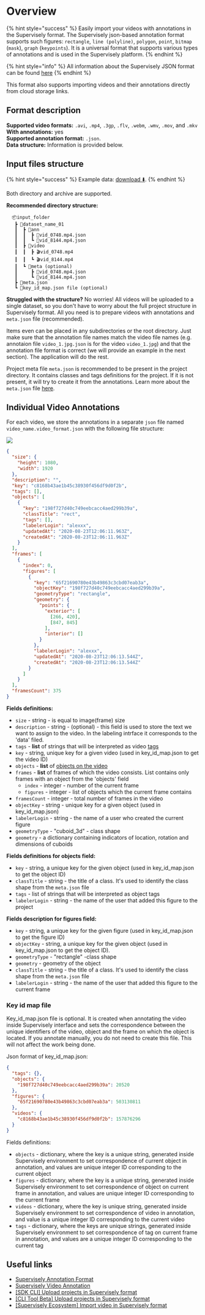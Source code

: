 # Overview

{% hint style="success" %}
Easily import your videos with annotations in the Supervisely format. The Supervisely json-based annotation format supports such figures: `rectangle`, `line (polyline)`, `polygon`, `point`, `bitmap` (`mask`), `graph` (`keypoints`). It is a universal format that supports various types of annotations and is used in the Supervisely platform.
{% endhint %}

{% hint style="info" %}
All information about the Supervisely JSON format can be found <a href="https://docs.supervisely.com/data-organization/00_ann_format_navi" target="_blank">here</a>
{% endhint %}

This format also supports importing videos and their annotations directly from cloud storage links.

## Format description

**Supported video formats:** `.avi`, `.mp4`, `.3gp`, `.flv`, `.webm`, `.wmv`, `.mov`, and `.mkv` <br>
**With annotations:** yes<br>
**Supported annotation format:** `.json`.<br>
**Data structure:** Information is provided below.

## Input files structure

{% hint style="success" %}
Example data: [download ⬇️](https://github.com/supervisely-ecosystem/import-videos-in-sly-format/files/12546490/my_videos_project.zip).
{% endhint %}

Both directory and archive are supported.

**Recommended directory structure:**

```text
  📦input_folder
   ┣ 📂dataset_name_01
   ┃  ┣ 📂ann
   ┃  ┃  ┣ 📄vid_0748.mp4.json
   ┃  ┃  ┗ 📄vid_8144.mp4.json
   ┃  ┣ 📂video
   ┃  ┃  ┣ 🎬vid_0748.mp4
   ┃  ┃  ┗ 🎬vid_8144.mp4
   ┃  ┗ 📂meta (optional)
   ┃     ┣ 📄vid_0748.mp4.json
   ┃     ┗ 📄vid_8144.mp4.json
   ┣ 📄meta.json
   ┗ 📄key_id_map.json file (optional)
```

**Struggled with the structure?** No worries!
All videos will be uploaded to a single dataset, so you don't have to worry about the full project structure in Supervisely format. All you need is to prepare videos with annotations and `meta.json` file (recommended).

Items even can be placed in any subdirectories or the root directory. Just make sure that the annotation file names match the video file names (e.g. annotaion file `video_1.jpg.json` is for the video `video_1.jpg`) and that the annotation file format is correct (we will provide an example in the next section). The application will do the rest.

Project meta file `meta.json` is recommended to be present in the project directory. It contains classes and tags definitions for the project. If it is not present, it will try to create it from the annotations. Learn more about the `meta.json` file <a href="https://docs.supervisely.com/customization-and-integration/00_ann_format_navi/02_project_classes_and_tags" target="_blank">here</a>.

## Individual Video Annotations

For each video, we store the annotations in a separate `json` file named `video_name.video_format.json` with the following file structure:

![](videos/video_example1.jpg)

```json
{
  "size": {
    "height": 1080,
    "width": 1920
  },
  "description": "",
  "key": "c8168b43ae1b45c38930f456df9d0f2b",
  "tags": [],
  "objects": [
    {
      "key": "198f727d40c749eebcacc4aed299b39a",
      "classTitle": "rect",
      "tags": [],
      "labelerLogin": "alexxx",
      "updatedAt": "2020-08-23T12:06:11.963Z",
      "createdAt": "2020-08-23T12:06:11.963Z"
    }
  ],
  "frames": [
    {
      "index": 0,
      "figures": [
        {
          "key": "65f21690780e43b49863c3cbd07eab3a",
          "objectKey": "198f727d40c749eebcacc4aed299b39a",
          "geometryType": "rectangle",
          "geometry": {
            "points": {
              "exterior": [
                [266, 420],
                [847, 845]
              ],
              "interior": []
            }
          },
          "labelerLogin": "alexxx",
          "updatedAt": "2020-08-23T12:06:13.544Z",
          "createdAt": "2020-08-23T12:06:13.544Z"
        }
      ]
    }
  ],
  "framesCount": 375
}
```

**Fields definitions:**

- `size` - string - is equal to image(frame) size
- `description` - string - (optional) - this field is used to store the text we want to assign to the video. In the labeling intrface it corresponds to the 'data' filed.
- `tags` - **list** of strings that will be interpreted as video <a href="https://docs.supervisely.com/customization-and-integration/00_ann_format_navi/03_supervisely_format_tags" target="_blank">tags</a>
- `key` - string, unique key for a given video (used in key_id_map.json to get the video ID)
- `objects` - **list** of <a href="https://docs.supervisely.com/customization-and-integration/00_ann_format_navi/04_supervisely_format_objects" target="_blank">objects on the video</a>
- `frames` - **list** of frames of which the video consists. List contains only frames with an object from the 'objects' field
  - `index` - integer - number of the current frame
  - `figures` - integer - list of objects which the current frame contains
- `framesCount` - integer - total number of frames in the video
- `objectKey` - string - unique key for a given object (used in key_id_map.json)
- `labelerLogin` - string - the name of a user who created the current figure
- `geometryType` - "cuboid_3d" - class shape
- `geometry` - a dictionary containing indicators of location, rotation and dimensions of cuboids

**Fields definitions for objects field:**

- `key` - string, a unique key for the given object (used in key_id_map.json to get the object ID)
- `classTitle` - string - the title of a class. It's used to identify the class shape from the `meta.json` file
- `tags` - list of strings that will be interpreted as object tags
- `labelerLogin` - string - the name of the user that added this figure to the project

**Fields description for figures field:**

- `key` - string, a unique key for the given figure (used in key_id_map.json to get the figure ID)
- `objectKey` - string, a unique key for the given object (used in key_id_map.json to get the object ID).
- `geometryType` - "rectangle" -class shape
- `geometry` - geometry of the object
- `classTitle` - string - the title of a class. It's used to identify the class shape from the `meta.json` file
- `labelerLogin` - string - the name of the user that added this figure to the current frame

### Key id map file

Key_id_map.json file is optional. It is created when annotating the video inside Supervisely interface and sets the correspondence between the unique identifiers of the video, object and the frame on which the object is located. If you annotate manually, you do not need to create this file. This will not affect the work being done.

Json format of key_id_map.json:

```json
{
  "tags": {},
  "objects": {
    "198f727d40c749eebcacc4aed299b39a": 20520
  },
  "figures": {
    "65f21690780e43b49863c3cbd07eab3a": 503130811
  },
  "videos": {
    "c8168b43ae1b45c38930f456df9d0f2b": 157876296
  }
}
```

Fields definitions:

- `objects` - dictionary, where the key is a unique string, generated inside Supervisely environment to set correspondence of current object in annotation, and values are unique integer ID corresponding to the current object
- `figures` - dictionary, where the key is a unique string, generated inside Supervisely environment to set correspondence of object on current frame in annotation, and values are unique integer ID corresponding to the current frame
- `videos` - dictionary, where the key is unique string, generated inside Supervisely environment to set correspondence of video in annotation, and value is a unique integer ID corresponding to the current video
- `tags` - dictionary, where the keys are unique strings, generated inside Supervisely environment to set correspondence of tag on current frame in annotation, and values are a unique integer ID corresponding to the current tag

## Useful links

- <a href="https://docs.supervisely.com/customization-and-integration/00_ann_format_navi" target="_blank">Supervisely Annotation Format</a>
- <a href="https://docs.supervisely.com/customization-and-integration/00_ann_format_navi/06_supervisely_format_videos" target="_blank">Supervisely Video Annotation</a>
- <a href="https://developer.supervisely.com/getting-started/command-line-interface/sdk-cli#upload-a-project" target="_blank">[SDK CLI] Upload projects in Supervisely format</a>
- <a href="https://developer.supervisely.com/getting-started/command-line-interface/cli-tool/workflow-automation#upload-projects-in-supervisely-format" target="_blank">[CLI Tool Beta] Upload projects in Supervisely format</a>
- <a href="https://ecosystem.supervisely.com/apps/import-videos-in-sly-format" target="_blank">[Supervisely Ecosystem] Import video in Supervisely format</a>